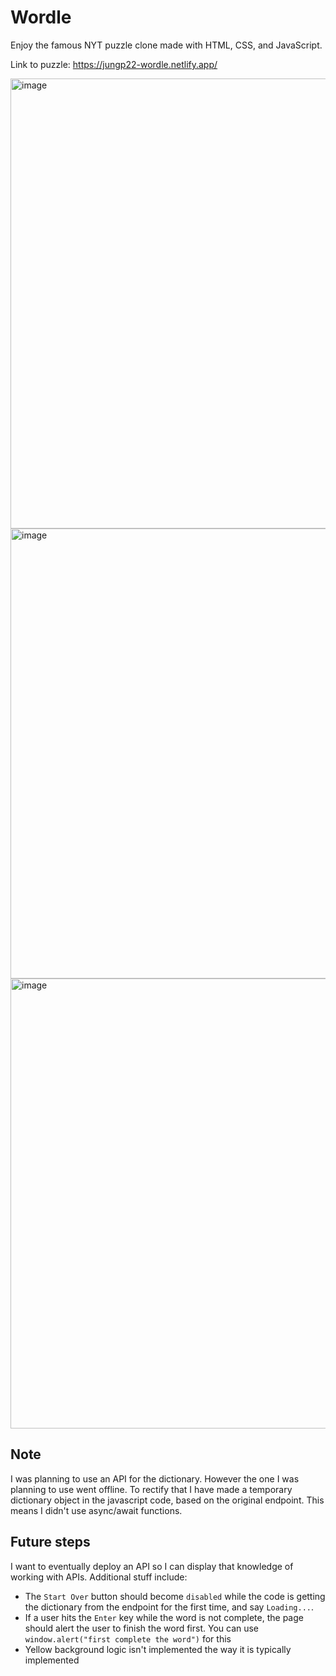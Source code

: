 # Wordle
Enjoy the famous NYT puzzle clone made with HTML, CSS, and JavaScript.

Link to puzzle: https://jungp22-wordle.netlify.app/


<img width="720" alt="image" src="https://github.com/user-attachments/assets/4a809ab6-9572-486b-b020-417da6d4bc4a" />
<img width="720" alt="image" src="https://github.com/user-attachments/assets/05870f06-7573-45c8-ad72-749b445bcf68" />
<img width="720" alt="image" src="https://github.com/user-attachments/assets/12d16ba6-1478-4c61-bcb8-0feb73b1e0de" />


## Note
I was planning to use an API for the dictionary. However the one I was planning to use went offline. To rectify that I have made a temporary dictionary object in the javascript code, based on the original endpoint. This means I didn't use async/await functions.

## Future steps
I want to eventually deploy an API so I can display that knowledge of working with APIs. Additional stuff include:
- The `Start Over` button should become `disabled` while the code is getting the dictionary from the endpoint for the first time, and say `Loading...`.
- If a user hits the `Enter` key while the word is not complete, the page should alert the user to finish the word first. You can use `window.alert("first complete the word")` for this
- Yellow background logic isn't implemented the way it is typically implemented
